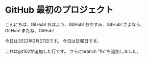 # GitHub 最初のプロジェクト

こんにちは、GitHub!
おはよう、GitHub!
おやすみ、GitHub!
さよなら、GitHab!
またね、GitHub!

今日は2022年2月27日です。
今日は日曜日です。

これはgit102が追加した行です。
さらにbranch "fix"を追加しました。
